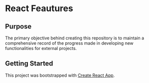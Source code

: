 # React Feautures

## Purpose

The primary objective behind creating this repository is to maintain a comprehensive record of the progress made in developing new functionalities for external projects.

## Getting Started 

This project was bootstrapped with [Create React App](https://github.com/facebook/create-react-app).
